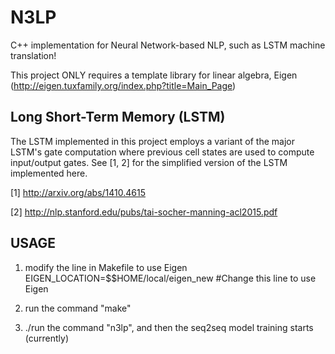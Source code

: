 # N3LP
C++ implementation for Neural Network-based NLP, such as LSTM machine translation!

This project ONLY requires a template library for linear algebra, Eigen (http://eigen.tuxfamily.org/index.php?title=Main_Page)

## Long Short-Term Memory (LSTM)
The LSTM implemented in this project employs a variant of the major LSTM's gate computation where previous cell states are used to compute input/output gates.
See [1, 2] for the simplified version of the LSTM implemented here.

[1] http://arxiv.org/abs/1410.4615

[2] http://nlp.stanford.edu/pubs/tai-socher-manning-acl2015.pdf

## USAGE ##
1) modify the line in Makefile to use Eigen<br>
EIGEN_LOCATION=$$HOME/local/eigen_new #Change this line to use Eigen

2) run the command "make"

3) ./run the command "n3lp", and then the seq2seq model training starts (currently)
